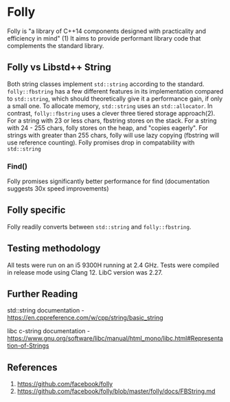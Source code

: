 
# Folly
Folly is "a library of C++14 components designed with practicality and efficiency in mind" (1) It aims to provide performant library code that complements the standard library.

## Folly vs Libstd++ String
Both string classes implement ```std::string``` according to the standard. ```folly::fbstring``` has a few different features in its implementation compared to ```std::string```, which should theoretically give it a performance gain, if only a small one. To allocate memory, ```std::string``` uses an ```std::allocator```. In contrast,  ```folly::fbstring``` uses a clever three tiered storage approach(2). For a string with 23 or less chars, fbstring stores on the stack. For a string with 24 - 255 chars, folly stores on the heap, and "copies eagerly". For strings with greater than 255 chars, folly will use lazy copying (fbstring will use reference counting). Folly promises drop in compatability with ```std::string``` 

### Find()
Folly promises significantly better performance for find (documentation suggests 30x speed improvements)

## Folly specific
Folly readily converts between ```std::string``` and ```folly::fbstring```.

## Testing methodology
All tests were run on an i5 9300H running at 2.4 GHz. Tests were compiled in release mode using Clang 12. LibC version was 2.27.



## Further Reading

std::string documentation - https://en.cppreference.com/w/cpp/string/basic_string

libc c-string documentation - https://www.gnu.org/software/libc/manual/html_mono/libc.html#Representation-of-Strings


## References

1) https://github.com/facebook/folly
2) https://github.com/facebook/folly/blob/master/folly/docs/FBString.md
